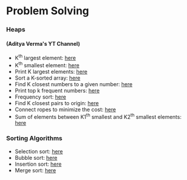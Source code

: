 # Problem Solving

### Heaps
#### (Aditya Verma's YT Channel)
- K<sup>th</sup> largest element: [here](https://github.com/anjalikaushik20/Problem-solving/blob/master/Heaps/kthLargest.cpp)
- K<sup>th</sup> smallest element: [here](https://github.com/anjalikaushik20/Problem-solving/blob/master/Heaps/kthSmallest.cpp)
- Print K largest elements: [here](https://github.com/anjalikaushik20/Problem-solving/blob/master/Heaps/KLargestElements.cpp)
- Sort a K-sorted array: [here](https://github.com/anjalikaushik20/Problem-solving/blob/master/Heaps/KSortedArray.cpp)
- Find K closest numbers to a given number: [here](https://github.com/anjalikaushik20/Problem-solving/blob/master/Heaps/KClosest.cpp)
- Print top k frequent numbers: [here](https://github.com/anjalikaushik20/Problem-solving/blob/master/Heaps/KFreq.cpp)
- Frequency sort: [here](https://github.com/anjalikaushik20/Problem-solving/blob/master/Heaps/FreqSort.cpp)
- Find K closest pairs to origin: [here](https://github.com/anjalikaushik20/Problem-solving/blob/master/Heaps/KClose-org.cpp)
- Connect ropes to minimize the cost: [here](https://github.com/anjalikaushik20/Problem-solving/blob/master/Heaps/ConnectRopes.cpp)
- Sum of elements between K1<sup>th</sup> smallest and K2<sup>th</sup> smallest elements: [here](https://github.com/anjalikaushik20/Problem-solving/blob/master/Heaps/Sum.cpp)

### Sorting Algorithms
- Selection sort: [here](https://github.com/anjalikaushik20/Problem-solving/blob/master/SortingAlgorithms/selection.cpp)
- Bubble sort: [here](https://github.com/anjalikaushik20/Problem-solving/blob/master/SortingAlgorithms/bubble.cpp)
- Insertion sort: [here](https://github.com/anjalikaushik20/Problem-solving/blob/master/SortingAlgorithms/insertion.cpp)
- Merge sort: [here](https://github.com/anjalikaushik20/Problem-solving/blob/master/SortingAlgorithms/merge.cpp)
